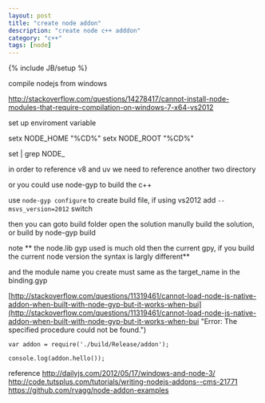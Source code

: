 ```yaml
---
layout: post
title: "create node addon"
description: "create node c++ adddon"
category: "c++"
tags: [node]
---
```

{% include JB/setup %}



compile nodejs from windows

http://stackoverflow.com/questions/14278417/cannot-install-node-modules-that-require-compilation-on-windows-7-x64-vs2012


set up enviroment variable

setx NODE_HOME "%CD%"
setx NODE_ROOT "%CD%"

set | grep NODE_

in order to reference v8 and uv
we need to reference another two directory


or you could use node-gyp to build the c++

use `node-gyp configure` to create build file, if using
vs2012 add `--msvs_version=2012` switch

then you can goto build folder open the solution manully build the solution, or build by node-gyp build

note
** the node.lib gyp used is much old then the current gpy, if you build the current node version the syntax is largly different**


and the module name you create must same as the target_name in the binding.gyp

[http://stackoverflow.com/questions/11319461/cannot-load-node-js-native-addon-when-built-with-node-gyp-but-it-works-when-bui](http://stackoverflow.com/questions/11319461/cannot-load-node-js-native-addon-when-built-with-node-gyp-but-it-works-when-bui "Error: The specified procedure could not be found.")


	var addon = require('./build/Release/addon');
	
	console.log(addon.hello());

reference
http://dailyjs.com/2012/05/17/windows-and-node-3/
http://code.tutsplus.com/tutorials/writing-nodejs-addons--cms-21771
https://github.com/rvagg/node-addon-examples